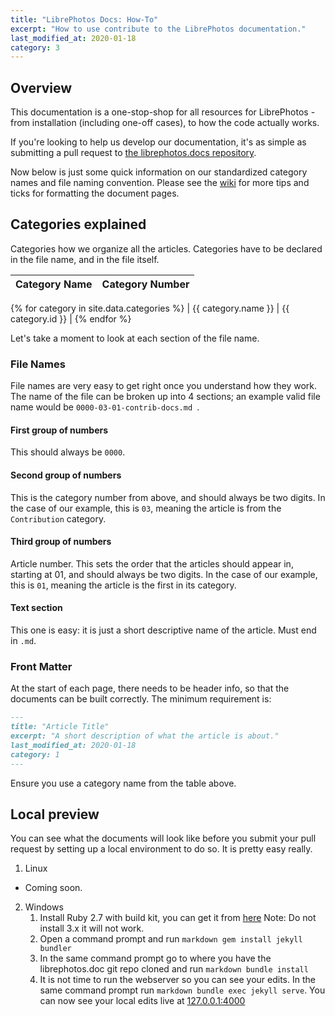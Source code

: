 ```yaml
---
title: "LibrePhotos Docs: How-To"
excerpt: "How to use contribute to the LibrePhotos documentation."
last_modified_at: 2020-01-18
category: 3
---
```


## Overview

This documentation is a one-stop-shop for all resources for LibrePhotos - from installation (including one-off cases), to how the code actually works.

If you're looking to help us develop our documentation, it's as simple as submitting a pull request to [the librephotos.docs repository](https://github.com/LibrePhotos/librephotos.docs/wiki "librephotos.docs").

Now below is just some quick information on our standardized category names and file naming convention. Please see the [wiki](https://github.com/LibrePhotos/librephotos.docs/wiki "") for more tips and ticks for formatting the document pages. 

## Categories explained

Categories how we organize all the articles. Categories have to be declared in the file name, and in the file itself.

| Category Name          | Category Number |
| :--------------------- | :-------------- |
{% for category in site.data.categories %}
| {{ category.name }} | {{ category.id }} |
{% endfor %}

Let's take a moment to look at each section of the file name. 

### File Names

File names are very easy to get right once you understand how they work. The name of the file can be broken up into 4 sections; an example valid file name would be `0000-03-01-contrib-docs.md `.

#### First group of numbers

This should always be `0000`.

#### Second group of numbers

This is the category number from above, and should always be two digits. In the case of our example, this is `03`, meaning the article is from the `Contribution` category.

#### Third group of numbers

Article number. This sets the order that the articles should appear in, starting at 01, and should always be two digits. In the case of our example, this is `01`, meaning the article is the first in its category.

#### Text section 

This one is easy: it is just a short descriptive name of the article. Must end in `.md`. 

### Front Matter

At the start of each page, there needs to be header info, so that the documents can be built correctly. The minimum requirement is: 

```markdown
---
title: "Article Title"
excerpt: "A short description of what the article is about."
last_modified_at: 2020-01-18
category: 1
---
```

Ensure you use a category name from the table above.

## Local preview
You can see what the documents will look like before you submit your pull request by setting up a local environment to do so. It is pretty easy really. 

1. Linux
 - Coming soon. 
2. Windows
    1. Install Ruby 2.7 with build kit, you can get it from [here](https://rubyinstaller.org/downloads/ "ruby") Note: Do not install 3.x it will not work. 
    2. Open a command prompt and run ```markdown gem install jekyll bundler ``` 
    3. In the same command prompt go to where you have the librephotos.doc git repo cloned and run ``` markdown bundle install ```
    4. It is not time to run the webserver so you can see your edits. In the same command prompt run ``` markdown bundle exec jekyll serve ```. You can now see your local edits live at [127.0.0.1:4000](http://127.0.0.1:4000 "yes local host port 4000")
